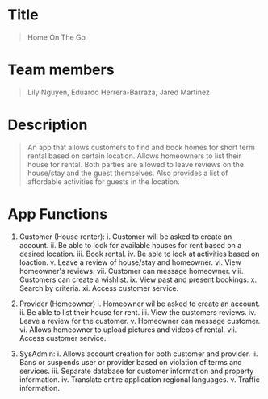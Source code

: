 # Title
> Home On The Go

# Team members
> Lily Nguyen, Eduardo Herrera-Barraza, Jared Martinez

# Description
> An app that allows customers to find and book homes for short term rental based on certain location. 
> Allows homeowners to list their house for rental. Both parties are allowed to leave reviews on the
> house/stay and the guest themselves. Also provides a list of affordable activities for guests in the 
> location. 

# App Functions
1. Customer (House renter):
   i. Customer will be asked to create an account. 
   ii. Be able to look for available houses for rent based on a desired location.
   iii. Book rental.
   iv. Be able to look at activities based on loaction. 
   v. Leave a review of house/stay and homeowner. 
   vi. View homeowner's reviews.
   vii. Customer can message homeowner.
   viii. Customers can create a wishlist. 
   ix. View past and present bookings. 
   x. Search by criteria. 
   xi. Access customer service. 

 2. Provider (Homeowner)
    i. Homeowner wil be asked to create an account. 
    ii. Be able to list their house for rent.
    iii. View the customers reviews. 
    iv. Leave a review for the customer. 
    v. Homeowner can message customer. 
    vi. Allows homeowner to upload pictures and videos of rental. 
    vii. Access customer service.

 3. SysAdmin: 
   i. Allows account  creation for both customer and provider. 
   ii. Bans or suspends user or provider based on violation of terms and services.
   iii. Separate database for customer information and property information.
   iv. Translate entire application regional languages.
   v. Traffic information.